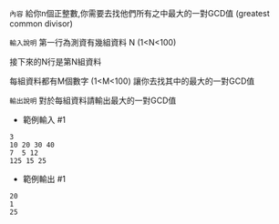 `內容`
給你n個正整數,你需要去找他們所有之中最大的一對GCD值 (greatest common divisor)

`輸入說明`
第一行為測資有幾組資料 N (1<N<100)

接下來的N行是第N組資料

每組資料都有M個數字 (1<M<100) 讓你去找其中的最大的一對GCD值

 

`輸出說明`
對於每組資料請輸出最大的一對GCD值

- 範例輸入 #1
```
3
10 20 30 40
7  5 12
125 15 25
```

- 範例輸出 #1
```
20
1
25
```
